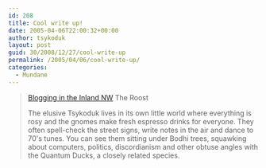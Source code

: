 ```yaml
---
id: 208
title: Cool write up!
date: 2005-04-06T22:00:32+00:00
author: tsykoduk
layout: post
guid: 30/2008/12/27/cool-write-up
permalink: /2005/04/06/cool-write-up/
categories:
  - Mundane
---
```

<blockquote><a href="http://www.spokesmanreview.com/blogs/local/">Blogging in the Inland NW</a>
The Roost

The elusive Tsykoduk lives in its own little world where everything is rosy and the gnomes make fresh espresso drinks for everyone. They often spell-check the street signs, write notes in the air and dance to 70's tunes. You can see them sitting under Bodhi trees, squawking about computers, politics, discordianism and other obtuse angles with the Quantum Ducks, a closely related species.</blockquote>